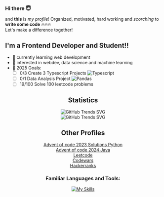 ### Hi there 😇

and **this** is *my profile*! Organized, motivated, hard working and *scorching* to **write some code** 🔥🔥🔥<br>
Let's make a difference together!

<p></p>

## I'm a Frontend Developer and Student!!
- 🌱 currently learning web development
- 🤔 interested in webdev, data science and machine learning
- 🥅 2025 Goals:
  - [ ] 0/3 Create 3 Typescript Projects ![Typescript](https://img.shields.io/badge/Typescript-black?style=for-the-badge&logo=typescript)
  - [ ] 0/1 Data Analysis Project ![Pandas](https://img.shields.io/badge/Pandas-black?style=for-the-badge&logo=pandas)
  - [ ] 19/100 Solve 100 leetcode problems
<div align="center">
  
## Statistics
![GitHub Trends SVG](https://api.githubtrends.io/user/svg/NxtPerfect/langs?time_range=one_year&loc_metric=changed&theme=dark)<br>
![GitHub Trends SVG](https://api.githubtrends.io/user/svg/NxtPerfect/repos?time_range=one_year&loc_metric=changed&theme=dark)<br>

## Other Profiles
[Advent of code 2023 Solutions Python](https://github.com/NxtPerfect/advent_of_code_2023)<br>
[Advent of code 2024 Java](https://github.com/NxtPerfect/advent_2024)<br>
[Leetcode](https://leetcode.com/NxtPerfect/)<br>
[Codewars](https://www.codewars.com/users/NxtPerfect)<br>
[Hackerranks](https://www.hackerrank.com/profile/alakaxan)<br>

<p></p>

### Familiar Languages and Tools:

[![My Skills](https://skillicons.dev/icons?i=js,ts,react,next,html,css,sass,tailwind,python,mysql,postgres,sqlite,figma,nodejs,bun,git,neovim,linux&perline=6)](https://skillicons.dev)

</div>

